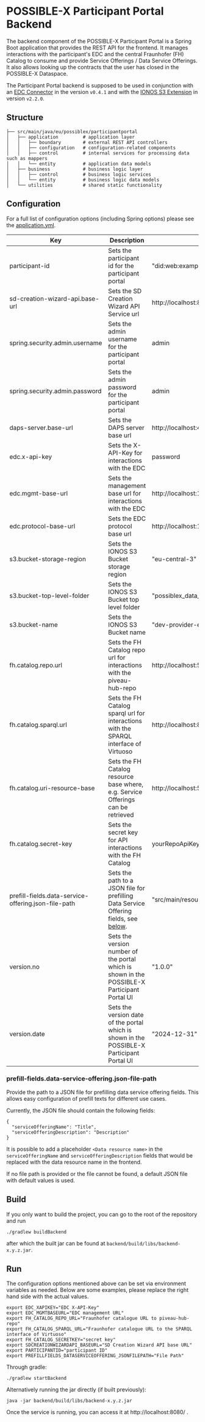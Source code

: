# POSSIBLE-X Participant Portal Backend

The backend component of the POSSIBLE-X Participant Portal is a Spring Boot application that provides the REST API for
the frontend. It manages interactions with the participant's EDC and the central Fraunhofer (FH) Catalog to consume and
provide Service Offerings / Data Service Offerings. It also allows looking up the contracts that the user has closed in
the POSSIBLE-X Dataspace.

The Participant Portal backend is supposed to be used in conjunction with
an [EDC Connector](https://github.com/eclipse-edc/Connector) in the version `v0.4.1` and with
the [IONOS S3 Extension](https://github.com/Digital-Ecosystems/edc-ionos-s3/) in version `v2.2.0`.

## Structure

```
├── src/main/java/eu/possiblex/participantportal
│   ├── application         # application layer
│   │   ├── boundary        # external REST API controllers
│   │   ├── configuration   # configuration-related components
│   │   ├── control         # internal services for processing data such as mappers
│   │   └── entity          # application data models
│   ├── business            # business logic layer
│   │   ├── control         # business logic services
│   │   └── entity          # business logic data models
│   └── utilities           # shared static functionality
```

## Configuration

For a full list of configuration options (including Spring options) please see the
[application.yml](src/main/resources/application.yml).

| Key                                                 | Description                                                                                                                                | Default                                                    |
|-----------------------------------------------------|--------------------------------------------------------------------------------------------------------------------------------------------|------------------------------------------------------------|
| participant-id                                      | Sets the participant id for the participant portal                                                                                         | "did:web:example-organization.eu"                          |
| sd-creation-wizard-api.base-url                     | Sets the SD Creation Wizard API Service url                                                                                                | http://localhost:8085                                      |
| spring.security.admin.username                      | Sets the admin username for the participant portal                                                                                         | admin                                                      |
| spring.security.admin.password                      | Sets the admin password for the participant portal                                                                                         | admin                                                      |
| daps-server.base-url                                | Sets the DAPS server base url                                                                                                              | http://localhost:4567                                      |
| edc.x-api-key                                       | Sets the X-API-Key for interactions with the EDC                                                                                           | password                                                   |
| edc.mgmt-base-url                                   | Sets the management base url for interactions with the EDC                                                                                 | http://localhost:19193/management                          |
| edc.protocol-base-url                               | Sets the EDC protocol base url                                                                                                             | http://localhost:19194/protocol                            |
| s3.bucket-storage-region                            | Sets the IONOS S3 Bucket storage region                                                                                                    | "eu-central-3"                                             |
| s3.bucket-top-level-folder                          | Sets the IONOS S3 Bucket top level folder                                                                                                  | "possiblex_data_transfers"                                 |
| s3.bucket-name                                      | Sets the IONOS S3 Bucket name                                                                                                              | "dev-provider-edc-bucket-possible-31952746"                |
| fh.catalog.repo.url                                 | Sets the FH Catalog repo url for interactions with the piveau-hub-repo                                                                     | http://localhost:5081/                                     |
| fh.catalog.sparql.url                               | Sets the FH Catalog sparql url for interactions with the SPARQL interface of Virtuoso                                                      | http://localhost:8890/sparql/                              |
| fh.catalog.uri-resource-base                        | Sets the FH Catalog resource base where, e.g. Service Offerings can be retrieved                                                           | http://localhost:5081/resources/                           |
| fh.catalog.secret-key                               | Sets the secret key for API interactions with the FH Catalog                                                                               | yourRepoApiKey                                             |
| prefill-fields.data-service-offering.json-file-path | Sets the path to a JSON file for prefilling Data Service Offering fields, see [below](#prefill-fieldsdata-service-offeringjson-file-path). | "src/main/resources/prefillFieldsDataServiceOffering.json" |
| version.no                                          | Sets the version number of the portal which is shown in the POSSIBLE-X Participant Portal UI                                               | "1.0.0"                                                    |
| version.date                                        | Sets the version date of the portal which is shown in the POSSIBLE-X Participant Portal UI                                                 | "2024-12-31"                                               |

### prefill-fields.data-service-offering.json-file-path

Provide the path to a JSON file for prefilling data service offering fields. This allows easy configuration of prefill
texts for different use cases.

Currently, the JSON file should contain the following fields:

```
{
  "serviceOfferingName": "Title",
  "serviceOfferingDescription": "Description"
}
```

It is possible to add a placeholder `<Data resource name>` in the `serviceOfferingName` and `serviceOfferingDescription`
fields that would be replaced with the data resource name in the frontend.

If no file path is provided or the file cannot be found, a default JSON file with default values is used.

## Build

If you only want to build the project, you can go to the root of the repository and run

```
./gradlew buildBackend
```

after which the built jar can be found at `backend/build/libs/backend-x.y.z.jar`.

## Run

The configuration options mentioned above can be set via environment variables as needed.
Below are some examples, please replace the right hand side with the actual values.

```
export EDC_XAPIKEY="EDC X-API-Key"
export EDC_MGMTBASEURL="EDC management URL"
export FH_CATALOG_REPO_URL="Fraunhofer catalogue URL to piveau-hub-repo"
export FH_CATALOG_SPARQL_URL="Fraunhofer catalogue URL to the SPARQL interface of Virtuoso"
export FH_CATALOG_SECRETKEY="secret key"
export SDCREATIONWIZARDAPI_BASEURL="SD Creation Wizard API base URL"
export PARTICIPANTID="participant ID"
export PREFILLFIELDS_DATASERVICEOFFERING_JSONFILEPATH="File Path"
```

Through gradle:

```
./gradlew startBackend
```

Alternatively running the jar directly (if built previously):

```
java -jar backend/build/libs/backend-x.y.z.jar
```

Once the service is running, you can access it at http://localhost:8080/ .